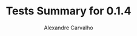 ---
title: Tests Summary for 0.1.4
author: Alexandre Carvalho
menu_title: 0.1.4
category: surefire_reports
layout: iframe
iframe_url: /docs/0.1.4/site/surefire-report.html
order: 9
---